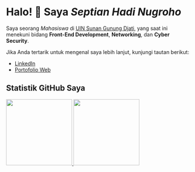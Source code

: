 # Halo! 👋 Saya *Septian Hadi Nugroho*

Saya seorang *Mahasiswa* di [UIN Sunan Gunung Djati](https://uinsgd.ac.id/), yang saat ini menekuni bidang **Front-End Development**, **Networking**, dan **Cyber Security**.

Jika Anda tertarik untuk mengenal saya lebih lanjut, kunjungi tautan berikut:
- [LinkedIn](https://www.linkedin.com/in/septian-hadi-nugroho/)
- [Portofolio Web](https://www.septianhadinugroho.com/)

## Statistik GitHub Saya
<p align="left">
<a href="https://github.com/penuliscode">
  <img height="180em" src="https://github-readme-stats.vercel.app/api?username=septianhadinugroho&show_icons=true&theme=algolia&include_all_commits=true&count_private=true"/>
  <img height="180em" src="https://github-readme-stats.vercel.app/api/top-langs/?username=septianhadinugroho&layout=compact&theme=algolia"/>
</a>
</p>
